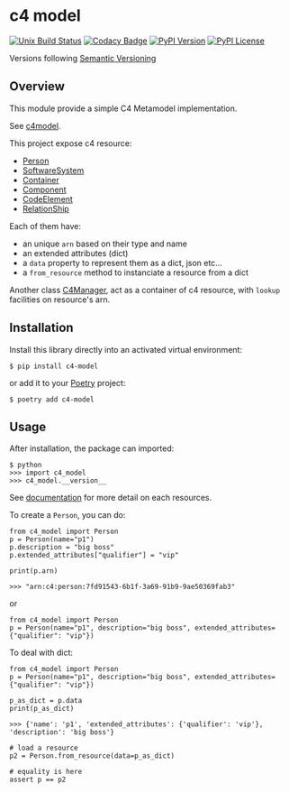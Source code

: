 # c4 model


[![Unix Build Status](https://img.shields.io/travis/geronimo-iia/c4-model/master.svg?label=unix)](https://travis-ci.com/geronimo-iia/c4-model)
[![Codacy Badge](https://api.codacy.com/project/badge/Grade/fe669a02b4aa46b5b1faf619ba2bf382)](https://www.codacy.com/app/geronimo-iia/c4-model?utm_source=github.com&amp;utm_medium=referral&amp;utm_content=geronimo-iia/c4-model&amp;utm_campaign=Badge_Grade)
[![PyPI Version](https://img.shields.io/pypi/v/c4-model.svg)](https://pypi.org/project/c4-model)
[![PyPI License](https://img.shields.io/pypi/l/c4-model.svg)](https://pypi.org/project/c4-model)

Versions following [Semantic Versioning](https://semver.org/)

## Overview

This module provide a simple C4 Metamodel implementation.

See [c4model](https://c4model.com/#Notation).

This project expose c4 resource:
- [Person](https://geronimo-iia.github.io/c4-model/api.html#c4_model.Person)
- [SoftwareSystem](https://geronimo-iia.github.io/c4-model/api.html#c4_model.SoftwareSystem)
- [Container](https://geronimo-iia.github.io/c4-model/api.html#c4_model.Container)
- [Component](https://geronimo-iia.github.io/c4-model/api.html#c4_model.Component)
- [CodeElement](https://geronimo-iia.github.io/c4-model/api.html#c4_model.CodeElement)
- [RelationShip](https://geronimo-iia.github.io/c4-model/api.html#c4_model.RelationShip)

Each of them have:
- an unique `arn` based on their type and name
- an extended attributes (dict)
- a `data` property to represent them as a dict, json etc...
- a `from_resource` method to instanciate a resource from a dict


Another class [C4Manager](https://geronimo-iia.github.io/c4-model/api.html#c4_model.C4Manager), act as a container of c4 resource, with `lookup` facilities on resource's arn.


## Installation

Install this library directly into an activated virtual environment:

```text
$ pip install c4-model
```

or add it to your [Poetry](https://poetry.eustace.io/) project:

```text
$ poetry add c4-model
```

## Usage

After installation, the package can imported:

```text
$ python
>>> import c4_model
>>> c4_model.__version__
```

See [documentation](https://geronimo-iia.github.io/c4-model) for more detail on each resources.

To create a `Person`, you can do:

```
from c4_model import Person
p = Person(name="p1")
p.description = "big boss"
p.extended_attributes["qualifier"] = "vip"

print(p.arn)

>>> "arn:c4:person:7fd91543-6b1f-3a69-91b9-9ae50369fab3"
```

or 

```
from c4_model import Person
p = Person(name="p1", description="big boss", extended_attributes={"qualifier": "vip"})
```

To deal with dict:

```
from c4_model import Person
p = Person(name="p1", description="big boss", extended_attributes={"qualifier": "vip"})

p_as_dict = p.data
print(p_as_dict)

>>> {'name': 'p1', 'extended_attributes': {'qualifier': 'vip'}, 'description': 'big boss'}

# load a resource
p2 = Person.from_resource(data=p_as_dict)

# equality is here
assert p == p2
```



